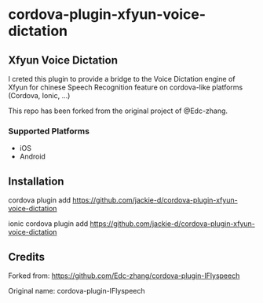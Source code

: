 # cordova-plugin-xfyun-voice-dictation

## Xfyun Voice Dictation

I creted this plugin to provide a bridge to the Voice Dictation engine of Xfyun for chinese Speech Recognition feature on cordova-like platforms (Cordova, Ionic, ...)

This repo has been forked from the original project of @Edc-zhang.

### Supported Platforms

- iOS
- Android

## Installation

cordova plugin add https://github.com/jackie-d/cordova-plugin-xfyun-voice-dictation

ionic cordova plugin add https://github.com/jackie-d/cordova-plugin-xfyun-voice-dictation

## Credits

Forked from: https://github.com/Edc-zhang/cordova-plugin-IFlyspeech

Original name: cordova-plugin-IFlyspeech
